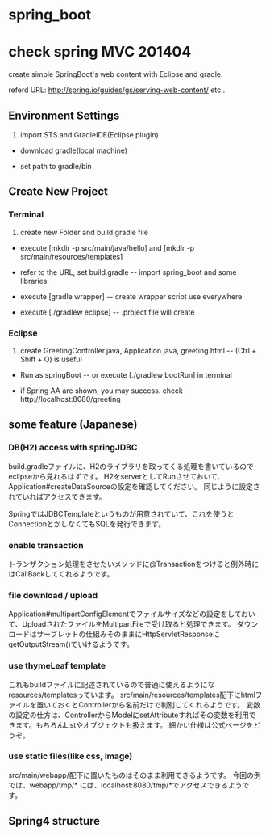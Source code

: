 spring_boot
===========

# check spring MVC 201404

create simple SpringBoot's web content with Eclipse and gradle.

referd URL:
http://spring.io/guides/gs/serving-web-content/
etc..

## Environment Settings

1. import STS and GradleIDE(Eclipse plugin)

- download gradle(local machine)

- set path to gradle/bin

## Create New Project

### Terminal

1. create new Folder and build.gradle file

- execute [mkdir -p src/main/java/hello] and [mkdir -p src/main/resources/templates]

- refer to the URL, set build.gradle -- import spring_boot and some libraries

- execute [gradle wrapper] -- create wrapper script use everywhere

- execute [./gradlew eclipse] -- .project file will create

### Eclipse

1. create GreetingController.java, Application.java, greeting.html -- (Ctrl + Shift + O) is useful

- Run as springBoot -- or execute [./gradlew bootRun] in terminal

- if Spring AA are shown, you may success. check http://localhost:8080/greeting


## some feature (Japanese)

### DB(H2) access with springJDBC
build.gradleファイルに、H2のライブラリを取ってくる処理を書いているのでeclipseから見れるはずです。
H2をserverとしてRunさせておいて、Application#createDataSourceの設定を確認してください。
同じように設定されていればアクセスできます。

SpringではJDBCTemplateというものが用意されていて、これを使うとConnectionとかしなくてもSQLを発行できます。

### enable transaction
トランザクション処理をさせたいメソッドに@Transactionをつけると例外時にはCallBackしてくれるようです。

### file download / upload
Application#multipartConfigElementでファイルサイズなどの設定をしておいて、UploadされたファイルをMultipartFileで受け取ると処理できます。
ダウンロードはサーブレットの仕組みそのままにHttpServletResponseにgetOutputStream()でいけるようです。

### use thymeLeaf template
これもbuildファイルに記述されているので普通に使えるようになresources/templatesっています。
src/main/resources/templates配下にhtmlファイルを置いておくとControllerから名前だけで判別してくれるようです。
変数の設定の仕方は、ControllerからModelにsetAttributeすればその変数を利用できます。もちろんListやオブジェクトも扱えます。
細かい仕様は公式ページをどうぞ。

### use static files(like css, image)
src/main/webapp/配下に置いたものはそのまま利用できるようです。
今回の例では、webapp/tmp/* には、localhost:8080/tmp/*でアクセスできるようです。


## Spring4 structure

